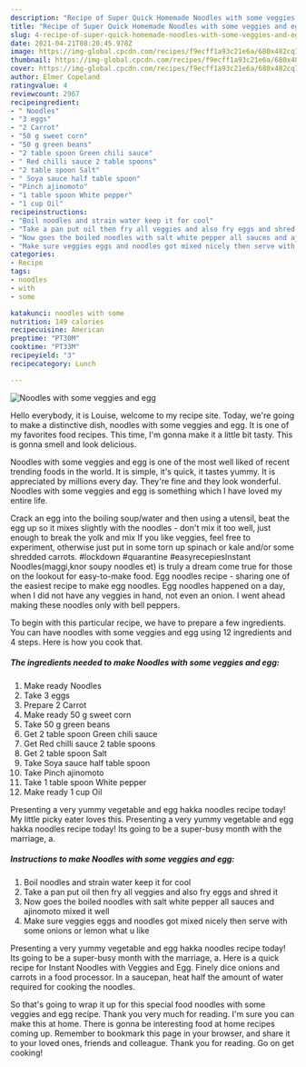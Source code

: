 ```yaml
---
description: "Recipe of Super Quick Homemade Noodles with some veggies and egg"
title: "Recipe of Super Quick Homemade Noodles with some veggies and egg"
slug: 4-recipe-of-super-quick-homemade-noodles-with-some-veggies-and-egg
date: 2021-04-21T08:20:45.978Z
image: https://img-global.cpcdn.com/recipes/f9ecff1a93c21e6a/680x482cq70/noodles-with-some-veggies-and-egg-recipe-main-photo.jpg
thumbnail: https://img-global.cpcdn.com/recipes/f9ecff1a93c21e6a/680x482cq70/noodles-with-some-veggies-and-egg-recipe-main-photo.jpg
cover: https://img-global.cpcdn.com/recipes/f9ecff1a93c21e6a/680x482cq70/noodles-with-some-veggies-and-egg-recipe-main-photo.jpg
author: Elmer Copeland
ratingvalue: 4
reviewcount: 2967
recipeingredient:
- " Noodles"
- "3 eggs"
- "2 Carrot"
- "50 g sweet corn"
- "50 g green beans"
- "2 table spoon Green chili sauce"
- " Red chilli sauce 2 table spoons"
- "2 table spoon Salt"
- " Soya sauce half table spoon"
- "Pinch ajinomoto"
- "1 table spoon White pepper"
- "1 cup Oil"
recipeinstructions:
- "Boil noodles and strain water keep it for cool"
- "Take a pan put oil then fry all veggies and also fry eggs and shred it"
- "Now goes the boiled noodles with salt white pepper all sauces and ajinomoto mixed it well"
- "Make sure veggies eggs and noodles got mixed nicely then serve with some onions or lemon what u like"
categories:
- Recipe
tags:
- noodles
- with
- some

katakunci: noodles with some 
nutrition: 149 calories
recipecuisine: American
preptime: "PT30M"
cooktime: "PT33M"
recipeyield: "3"
recipecategory: Lunch

---
```



![Noodles with some veggies and egg](https://img-global.cpcdn.com/recipes/f9ecff1a93c21e6a/680x482cq70/noodles-with-some-veggies-and-egg-recipe-main-photo.jpg)

Hello everybody, it is Louise, welcome to my recipe site. Today, we're going to make a distinctive dish, noodles with some veggies and egg. It is one of my favorites food recipes. This time, I'm gonna make it a little bit tasty. This is gonna smell and look delicious.

Noodles with some veggies and egg is one of the most well liked of recent trending foods in the world. It is simple, it's quick, it tastes yummy. It is appreciated by millions every day. They're fine and they look wonderful. Noodles with some veggies and egg is something which I have loved my entire life.

Crack an egg into the boiling soup/water and then using a utensil, beat the egg up so it mixes slightly with the noodles - don&#39;t mix it too well, just enough to break the yolk and mix If you like veggies, feel free to experiment, otherwise just put in some torn up spinach or kale and/or some shredded carrots. #lockdown #quarantine #easyrecepiesInstant Noodles(maggi,knor soupy noodles et) is truly a dream come true for those on the lookout for easy-to-make food. Egg noodles recipe - sharing one of the easiest recipe to make egg noodles. Egg noodles happened on a day, when I did not have any veggies in hand, not even an onion. I went ahead making these noodles only with bell peppers.


To begin with this particular recipe, we have to prepare a few ingredients. You can have noodles with some veggies and egg using 12 ingredients and 4 steps. Here is how you cook that.

<!--inarticleads1-->

##### The ingredients needed to make Noodles with some veggies and egg:

1. Make ready  Noodles
1. Take 3 eggs
1. Prepare 2 Carrot
1. Make ready 50 g sweet corn
1. Take 50 g green beans
1. Get 2 table spoon Green chili sauce
1. Get  Red chilli sauce 2 table spoons
1. Get 2 table spoon Salt
1. Take  Soya sauce half table spoon
1. Take Pinch ajinomoto
1. Take 1 table spoon White pepper
1. Make ready 1 cup Oil


Presenting a very yummy vegetable and egg hakka noodles recipe today! My little picky eater loves this. Presenting a very yummy vegetable and egg hakka noodles recipe today! Its going to be a super-busy month with the marriage, a. 

<!--inarticleads2-->

##### Instructions to make Noodles with some veggies and egg:

1. Boil noodles and strain water keep it for cool
1. Take a pan put oil then fry all veggies and also fry eggs and shred it
1. Now goes the boiled noodles with salt white pepper all sauces and ajinomoto mixed it well
1. Make sure veggies eggs and noodles got mixed nicely then serve with some onions or lemon what u like


Presenting a very yummy vegetable and egg hakka noodles recipe today! Its going to be a super-busy month with the marriage, a. Here is a quick recipe for Instant Noodles with Veggies and Egg. Finely dice onions and carrots in a food processor. In a saucepan, heat half the amount of water required for cooking the noodles. 

So that's going to wrap it up for this special food noodles with some veggies and egg recipe. Thank you very much for reading. I'm sure you can make this at home. There is gonna be interesting food at home recipes coming up. Remember to bookmark this page in your browser, and share it to your loved ones, friends and colleague. Thank you for reading. Go on get cooking!
